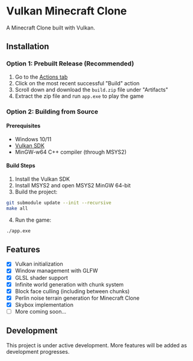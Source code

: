 # Vulkan Minecraft Clone

A Minecraft Clone built with Vulkan.

## Installation

### Option 1: Prebuilt Release (Recommended)

1. Go to the [Actions tab](https://github.com/raphvrl/vk-minecraft-clone/actions/workflows/build.yml)
2. Click on the most recent successful "Build" action
3. Scroll down and download the `build.zip` file under "Artifacts"
4. Extract the zip file and run `app.exe` to play the game

### Option 2: Building from Source

#### Prerequisites

- Windows 10/11
- [Vulkan SDK](https://vulkan.lunarg.com/sdk/home)
- MinGW-w64 C++ compiler (through MSYS2)

#### Build Steps

1. Install the Vulkan SDK
2. Install MSYS2 and open MSYS2 MinGW 64-bit
3. Build the project:
```bash
git submodule update --init --recursive
make all
```
4. Run the game:
```bash
./app.exe
```
## Features

- [x] Vulkan initialization
- [x] Window management with GLFW
- [x] GLSL shader support
- [x] Infinite world generation with chunk system
- [x] Block face culling (including between chunks)
- [x] Perlin noise terrain generation for Minecraft Clone
- [x] Skybox implementation
- [ ] More coming soon...

## Development

This project is under active development. More features will be added as development progresses.
